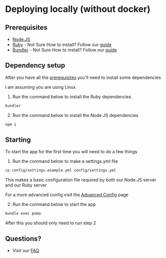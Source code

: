 # Deploying locally (without docker)

## Prerequisites

- [Node.JS](https://nodejs.org)
- [Ruby](https://ruby-lang.org) - Not Sure How to install? Follow our [guide](./install-ruby.md)
- [Bundler](https://bundler.io) - Not Sure How to install? Follow our [guide](./install-ruby.md)

##  Dependency setup

After you have all the [prerequisites](#prerequisites) you'll need to install some dependencies

I am assuming you are using Linux

1. Run the command below to install the Ruby dependencies
```bash
bundler 
```
2. Run the command below to install the Node.JS dependencies 
```bash 
npm i
```

## Starting

To start the app for the first time you will need to do a few things

1. Run the command below to make a settings.yml file
```bash
cp config/settings.example.yml config/settings.yml
```
This makes a basic configuration file required by both our Node.JS server and our Ruby server

For a more advanced config visit the [Advanced Config](./advanced-config.yml) page

2. Run the command below to start the app
```bash
bundle exec puma
```

After this you should only need to run step 2

## Questions?
- Visit our [FAQ](./faq.yml)
